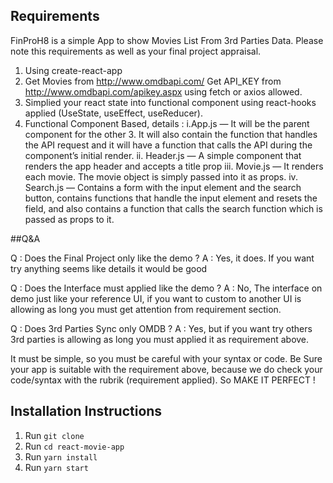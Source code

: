 ## Requirements

FinProH8 is a simple App to show Movies List From 3rd Parties Data. Please note this requirements as well as your final project appraisal.

1. Using create-react-app
2. Get Movies from http://www.omdbapi.com/ 
   Get API_KEY from http://www.omdbapi.com/apikey.aspx using fetch or axios allowed.
3. Simplied your react state into functional component using react-hooks applied (UseState, useEffect, useReducer).
4. Functional Component Based, details : 
i.App.js — It will be the parent component for the other 3. It will also contain the function that handles the API request and it will have  a function that calls the API during the component’s initial render.
ii. Header.js — A simple component that renders the app header and accepts a title prop
iii. Movie.js — It renders each movie. The movie object is simply passed into it as props.
iv. Search.js — Contains a form with the input element and the search button, contains functions that handle the input element and resets the field, and also contains a function that calls the search function which is passed as props to it.


##Q&A 

Q : Does the Final Project only like the demo ? 
A : Yes, it does. If you want try anything seems like details it would be good

Q : Does the Interface must applied like the demo ? 
A : No, The interface on demo just like your reference UI, if you want to custom to another UI is allowing as long you must get attention from requirement section. 

Q : Does 3rd Parties Sync only OMDB ? 
A : Yes, but if you want try others 3rd parties is allowing as long you must applied it as requirement above.

It must be simple, so you must be careful with your syntax or code. Be Sure your app is suitable with the requirement above, because we do check your code/syntax with the rubrik (requirement applied). So MAKE IT PERFECT ! 

## Installation Instructions
1. Run ```git clone```
2. Run ```cd react-movie-app```
3. Run ```yarn install```
4. Run ```yarn start```



